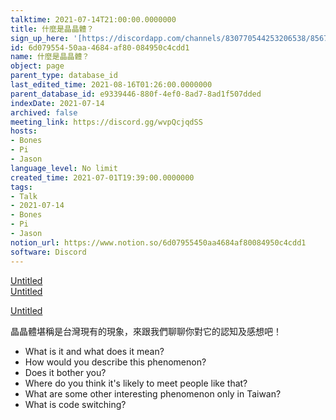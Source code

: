 ```yaml
---
talktime: 2021-07-14T21:00:00.0000000
title: 什麼是晶晶體？
sign_up_here: '[https://discordapp.com/channels/830770544253206538/856770166356049960/860141754656620575](https://discordapp.com/channels/830770544253206538/856770166356049960/860141754656620575)'
id: 6d079554-50aa-4684-af80-084950c4cdd1
name: 什麼是晶晶體？
object: page
parent_type: database_id
last_edited_time: 2021-08-16T01:26:00.0000000
parent_database_id: e9339446-880f-4ef0-8ad7-8ad1f507dded
indexDate: 2021-07-14
archived: false
meeting_link: https://discord.gg/wvpQcjqdSS
hosts:
- Bones
- Pi
- Jason
language_level: No limit
created_time: 2021-07-01T19:39:00.0000000
tags:
- Talk
- 2021-07-14
- Bones
- Pi
- Jason
notion_url: https://www.notion.so/6d07955450aa4684af80084950c4cdd1
software: Discord
---
```



[Untitled](https://www.notion.so/60226399bd024bf4bf588586f8013a21)   
[Untitled](https://www.notion.so/cb083fc4f0b7459aa5afe1900ef25a1f)   

[Untitled](https://www.notion.so/482e61b02b9c4456b2b4fe86bb7544c6)   




晶晶體堪稱是台灣現有的現象，來跟我們聊聊你對它的認知及感想吧！

   - What is it and what does it mean?
   - How would you describe this phenomenon?
   - Does it bother you?
   - Where do you think it's likely to meet people like that?
   - What are some other interesting phenomenon only in Taiwan?
   - What is code switching?



